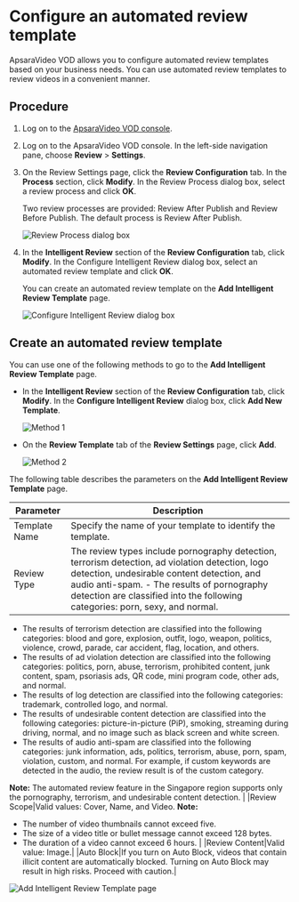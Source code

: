 # Configure an automated review template

ApsaraVideo VOD allows you to configure automated review templates based on your business needs. You can use automated review templates to review videos in a convenient manner.

## Procedure

1.  Log on to the [ApsaraVideo VOD console](https://vod.console.aliyun.com/).

2.  Log on to the ApsaraVideo VOD console. In the left-side navigation pane, choose **Review** \> **Settings**.

3.  On the Review Settings page, click the **Review Configuration** tab. In the **Process** section, click **Modify**. In the Review Process dialog box, select a review process and click **OK**.

    Two review processes are provided: Review After Publish and Review Before Publish. The default process is Review After Publish.

    ![Review Process dialog box](https://static-aliyun-doc.oss-accelerate.aliyuncs.com/assets/img/en-US/5050888061/p173499.png)

4.  In the **Intelligent Review** section of the **Review Configuration** tab, click **Modify**. In the Configure Intelligent Review dialog box, select an automated review template and click **OK**.

    You can create an automated review template on the **Add Intelligent Review Template** page.

    ![Configure Intelligent Review dialog box](https://static-aliyun-doc.oss-accelerate.aliyuncs.com/assets/img/en-US/5050888061/p173515.png)


## Create an automated review template

You can use one of the following methods to go to the **Add Intelligent Review Template** page.

-   In the **Intelligent Review** section of the **Review Configuration** tab, click **Modify**. In the **Configure Intelligent Review** dialog box, click **Add New Template**.

    ![Method 1](https://static-aliyun-doc.oss-accelerate.aliyuncs.com/assets/img/en-US/5050888061/p173529.png)

-   On the **Review Template** tab of the **Review Settings** page, click **Add**.

    ![Method 2](https://static-aliyun-doc.oss-accelerate.aliyuncs.com/assets/img/en-US/5050888061/p173533.png)


The following table describes the parameters on the **Add Intelligent Review Template** page.

|Parameter|Description|
|---------|-----------|
|Template Name|Specify the name of your template to identify the template.|
|Review Type|The review types include pornography detection, terrorism detection, ad violation detection, logo detection, undesirable content detection, and audio anti-spam. -   The results of pornography detection are classified into the following categories: porn, sexy, and normal.
-   The results of terrorism detection are classified into the following categories: blood and gore, explosion, outfit, logo, weapon, politics, violence, crowd, parade, car accident, flag, location, and others.
-   The results of ad violation detection are classified into the following categories: politics, porn, abuse, terrorism, prohibited content, junk content, spam, psoriasis ads, QR code, mini program code, other ads, and normal.
-   The results of log detection are classified into the following categories: trademark, controlled logo, and normal.
-   The results of undesirable content detection are classified into the following categories: picture-in-picture \(PiP\), smoking, streaming during driving, normal, and no image such as black screen and white screen.
-   The results of audio anti-spam are classified into the following categories: junk information, ads, politics, terrorism, abuse, porn, spam, violation, custom, and normal. For example, if custom keywords are detected in the audio, the review result is of the custom category.

**Note:** The automated review feature in the Singapore region supports only the pornography, terrorism, and undesirable content detection. |
|Review Scope|Valid values: Cover, Name, and Video. **Note:**

-   The number of video thumbnails cannot exceed five.
-   The size of a video title or bullet message cannot exceed 128 bytes.
-   The duration of a video cannot exceed 6 hours. |
|Review Content|Valid value: Image.|
|Auto Block|If you turn on Auto Block, videos that contain illicit content are automatically blocked. Turning on Auto Block may result in high risks. Proceed with caution.|

![Add Intelligent Review Template page](https://static-aliyun-doc.oss-accelerate.aliyuncs.com/assets/img/en-US/5050888061/p173645.png)

